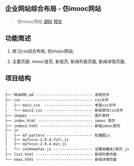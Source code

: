 
## 企业网站综合布局 - 仿imooc网站

> 仿imooc网站 [源码](https://github.com/researchlab/febp/tree/master/css-practice/examples/imooc) [预览](https://proj-previews.github.io/imooc/)

## 功能简述

1. 练习css综合布局, 仿imooc网站;

2. 主要页面: imooc首页, 新首页, 新闻列表页面, 新闻详情页面;

## 项目结构

```
.
├── README.md -------------------------- 说明文件
├── css -------------------------------- css文件
│   ├── main.css  ---------------------- 老版css文件
│   └── main2.css ---------------------- 新版首页css文件
├── images ----------------------------- 图片素材
├── index.html ------------------------- imooc 首页
├── index2.html ------------------------ 新版imooc首页
├── js
│   ├── mf-pattern --------------------- 轮播图js
│   ├── myfocus-2.0.4.full.js
│   ├── myfocus-2.0.4.min.js
│   └── setHomeFav.js ------------------ 设置收藏夹/首页 js
├── list.html -------------------------- 新闻列表页面
└── news.html -------------------------- 新闻详情页面
```

